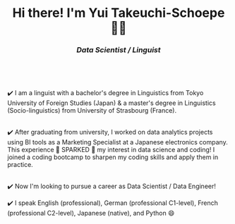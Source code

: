 <h1 align = "center">
Hi there! I'm Yui Takeuchi-Schoepe 👩‍💻
</h1>
<h3 align = 'center'>
<strong><i>
  Data Scientist / Linguist
</strong> </i>
</h3>
&nbsp;
<p>
&nbsp;

  ✔️ I am a linguist with a bachelor's degree in Linguistics from Tokyo University of Foreign Studies (Japan) & a master's degree in Linguistics (Socio-linguistics) from University of Strasbourg (France).<br>
&nbsp;
  
  ✔️ After graduating from university, I worked on data analytics projects using BI tools as a Marketing Specialist at a Japanese electronics company. This experience 🌟 SPARKED 🌟 my interest in data science and coding! I joined a coding bootcamp to sharpen my coding skills and apply them in practice.  <br>
&nbsp;
  
✔️ Now I'm looking to pursue a career as Data Scientist / Data Engineer! 
&nbsp;
  
✔️ I speak English (professional), German (professional C1-level), French (professional C2-level), Japanese (native), and Python 😄 <br> 

</p>

<!--
**YT50/YT50** is a ✨ _special_ ✨ repository because its `README.md` (this file) appears on your GitHub profile.

Here are some ideas to get you started:

- 🔭 I’m currently working on ...
- 🌱 I’m currently learning ...
- 👯 I’m looking to collaborate on ...
- 🤔 I’m looking for help with ...
- 💬 Ask me about ...
- 📫 How to reach me: ...
- 😄 Pronouns: ...
- ⚡ Fun fact: ...
-->

